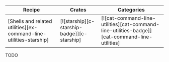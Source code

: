 | Recipe | Crates | Categories |
|--------|--------|------------|
| [Shells and related utilities][ex-command-line-utilities-starship] | [![starship][c-starship-badge]][c-starship] | [![cat-command-line-utilities][cat-command-line-utilities-badge]][cat-command-line-utilities] |

<div class="hidden">
TODO
</div>

